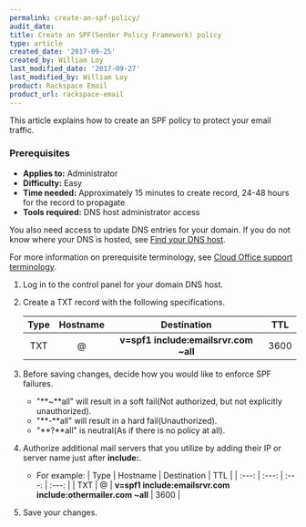 ```yaml
---
permalink: create-an-spf-policy/
audit_date:
title: Create an SPF(Sender Policy Framework) policy
type: article
created_date: '2017-09-25'
created_by: William Loy
last_modified_date: '2017-09-27'
last_modified_by: William Loy
product: Rackspace Email
product_url: rackspace-email
---
```


This article explains how to create an SPF policy to protect your email traffic.

### Prerequisites

- **Applies to:** Administrator
- **Difficulty:** Easy
- **Time needed:** Approximately 15 minutes to create record, 24-48 hours for the record to propagate
- **Tools required:**  DNS host administrator access

You also need access to update DNS entries for your domain. If you do not know where your DNS is hosted, see [Find your DNS host](/how-to/find-dns-host).

For more information on prerequisite terminology, see [Cloud Office support terminology](/how-to/cloud-office-support-terminology).

1. Log in to the control panel for your domain DNS host.

2. Create a TXT record with the following specifications.

    | Type | Hostname | Destination | TTL |
    | :---: | :---: | :---: | :---: |
    | TXT | @ | **v=spf1 include:emailsrvr.com ~all** | 3600 |

3. Before saving changes, decide how you would like to enforce SPF failures.

    - "**~**all" will result in a soft fail(Not authorized, but not explicitly unauthorized).
    - "**-**all" will result in a hard fail(Unauthorized).
    - "**?**all" is neutral(As if there is no policy at all).

4. Authorize additional mail servers that you utilize by adding their IP or server name just after **include:**.

    - For example:
        | Type | Hostname | Destination | TTL |
        | :---: | :---: | :---: | :---: |
        | TXT | @ | **v=spf1 include:emailsrvr.com include:othermailer.com ~all** | 3600 |

3. Save your changes.

